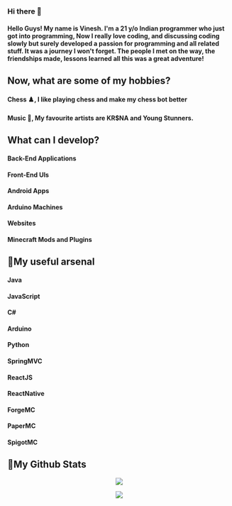 ### Hi there 👋

<!--
**vinesh27/vinesh27** is a ✨ _special_ ✨ repository because its `README.md` (this file) appears on your GitHub profile.

Here are some ideas to get you started:

- 🔭 I’m currently working on ...
- 🌱 I’m currently learning ...
- 👯 I’m looking to collaborate on ...
- 🤔 I’m looking for help with ...
- 💬 Ask me about ...
- 📫 How to reach me: ...
- 😄 Pronouns: ...
- ⚡ Fun fact: ...
-->
#### Hello Guys! My name is Vinesh. I'm a 21 y/o Indian programmer who just got into programming, Now I really love coding, and discussing coding slowly but surely developed a passion for programming and all related stuff. It was a journey I won't forget. The people I met on the way, the friendships made, lessons learned all this was a great adventure!

## Now, what are some of my hobbies? 
#### Chess ♟️, I like playing chess and make my chess bot better
#### Music 🎵, My favourite artists are KR$NA and Young Stunners.                          


## What can I develop?
#### Back-End Applications
#### Front-End UIs
#### Android Apps
#### Arduino Machines
#### Websites
#### Minecraft Mods and Plugins

## 🔧My useful arsenal
#### Java
#### JavaScript
#### C#
#### Arduino
#### Python
#### SpringMVC
#### ReactJS
#### ReactNative
#### ForgeMC
#### PaperMC
#### SpigotMC

## :pushpin:My Github Stats
<p align=center><img src="https://github-readme-stats.vercel.app/api?username=vinesh27"/>
<p align=center><img src="https://github-readme-streak-stats.herokuapp.com/?user=vinesh27"></p>
